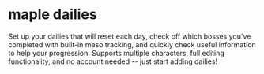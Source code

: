 # maple dailies

Set up your dailies that will reset each day, check off which bosses you've completed with built-in meso tracking, and quickly check useful information to help your progression. Supports multiple characters, full editing functionality, and no account needed -- just start adding dailies!
